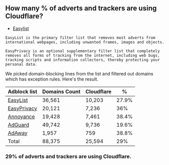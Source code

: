 ## How many % of adverts and trackers are using Cloudflare?


- [Easylist](https://web.archive.org/web/20210516110248/https://easylist.to/)
```
EasyList is the primary filter list that removes most adverts from international webpages, including unwanted frames, images and objects.

EasyPrivacy is an optional supplementary filter list that completely removes all forms of tracking from the internet, including web bugs, tracking scripts and information collectors, thereby protecting your personal data.
```


We picked domain-blocking lines from the list and filtered out domains which has exception rules.
Here's the result.


| Adblock list | Domains Count | Cloudflare | % |
| --- | --- | --- | --- |
| [EasyList](https://easylist.to/easylist/easylist.txt) | 36,561 | 10,203 | 27.9% |
| [EasyPrivacy](https://easylist.to/easylist/easyprivacy.txt) | 20,121 | 7,236 | 36% |
| [Annoyance](https://secure.fanboy.co.nz/fanboy-annoyance.txt) | 19,428 | 7,461 | 38.4% |
| [AdGuard](https://adguardteam.github.io/AdGuardSDNSFilter/Filters/filter.txt) | 49,742 | 9,736 | 19.6% |
| [AdAway](https://raw.githubusercontent.com/AdAway/adaway.github.io/master/hosts.txt) | 1,957 | 759 | 38.8% |
| Total | 88,375 | 25,594 | 29% |


### 29% of adverts and trackers are using Cloudflare.